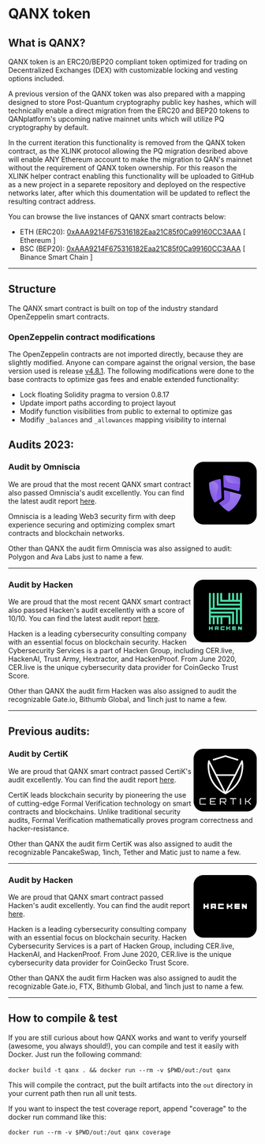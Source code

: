 # QANX token

## What is QANX?

QANX token is an ERC20/BEP20 compliant token optimized for trading on Decentralized Exchanges (DEX) with customizable locking and vesting options included.

A previous version of the QANX token was also prepared with a mapping designed to store Post-Quantum cryptography public key hashes, which will technically enable a direct migration from the ERC20 and BEP20 tokens to QANplatform's upcoming native mainnet units which will utilize PQ cryptography by default.

In the current iteration this functionality is removed from the QANX token contract, as the XLINK protocol allowing the PQ migration desribed above will enable ANY Ethereum account to make the migration to QAN's mainnet without the requirement of QANX token ownership. For this reason the XLINK helper contract enabling this functionality will be uploaded to GitHub as a new project in a separete repository and deployed on the respective networks later, after which this doumentation will be updated to reflect the resulting contract address.

You can browse the live instances of QANX smart contracts below:

- ETH (ERC20): [0xAAA9214F675316182Eaa21C85f0Ca99160CC3AAA](https://etherscan.io/address/0xAAA9214F675316182Eaa21C85f0Ca99160CC3AAA) [ Ethereum ]
- BSC (BEP20): [0xAAA9214F675316182Eaa21C85f0Ca99160CC3AAA](https://bscscan.com/address/0xAAA9214F675316182Eaa21C85f0Ca99160CC3AAA) [ Binance Smart Chain ]

---

## Structure

The QANX smart contract is built on top of the industry standard OpenZeppelin smart contracts.

### OpenZeppelin contract modifications

The OpenZeppelin contracts are not imported directly, because they are slightly modified. Anyone can compare against the orignal version, the base version used is release [v4.8.1](https://github.com/OpenZeppelin/openzeppelin-contracts/tree/v4.8.1/contracts/token/ERC20).
The following modifications were done to the base contracts to optimize gas fees and enable extended functionality:

- Lock floating Solidity pragma to version 0.8.17 
- Update import paths according to project layout
- Modify function visibilities from public to external to optimize gas
- Modifiy ```_balances``` and ```_allowances``` mapping visibility to internal

## Audits 2023:

### Audit by Omniscia <img align="right" src="./audit/omniscia-badge.png">

We are proud that the most recent QANX smart contract also passed Omniscia's audit excellently. You can find the latest audit report [here](./audit/Omniscia-QANplatform-20022023.pdf).

Omniscia is a leading Web3 security firm with deep experience securing and optimizing complex smart contracts and blockchain networks.

Other than QANX the audit firm Omniscia was also assigned to audit: Polygon and Ava Labs just to name a few.

---

### Audit by Hacken <img align="right" src="./audit/hacken2-badge.png">

We are proud that the most recent QANX smart contract also passed Hacken's audit excellently with a score of 10/10. You can find the latest audit report [here](./audit/Hacken-QANplatform-20022023.pdf).

Hacken is a leading cybersecurity consulting company with an essential focus on blockchain security. Hacken Cybersecurity Services is a part of Hacken Group, including CER.live, HackenAI, Trust Army, Hextractor, and HackenProof. From June 2020, CER.live is the unique cybersecurity data provider for CoinGecko Trust Score.

Other than QANX the audit firm Hacken was also assigned to audit the recognizable Gate.io, Bithumb Global, and 1inch just to name a few.

---

## Previous audits:
### Audit by CertiK <img align="right" src="./audit/certik-badge.png">

We are proud that QANX smart contract passed CertiK's audit excellently. You can find the audit report [here](./audit/REP-QANX-2021-05-28.pdf).

CertiK leads blockchain security by pioneering the use of cutting-edge Formal Verification technology on smart contracts and blockchains. Unlike traditional security audits, Formal Verification mathematically proves program correctness and hacker-resistance.

Other than QANX the audit firm CertiK was also assigned to audit the recognizable PancakeSwap, 1inch, Tether and Matic just to name a few.

---

### Audit by Hacken <img align="right" src="./audit/hacken-badge.png">

We are proud that QANX smart contract passed Hacken's audit excellently. You can find the audit report [here](./audit/Hacken-QANplatform-29032022.pdf).

Hacken is a leading cybersecurity consulting company with an essential focus on blockchain security. Hacken Cybersecurity Services is a part of Hacken Group, including CER.live, HackenAI, and HackenProof. From June 2020, CER.live is the unique cybersecurity data provider for CoinGecko Trust Score.

Other than QANX the audit firm Hacken was also assigned to audit the recognizable Gate.io, FTX, Bithumb Global, and 1inch just to name a few.

---
## How to compile & test

If you are still curious about how QANX works and want to verify yourself (awesome, you always should!), you can compile and test it easily with Docker. Just run the following command:

```docker build -t qanx . && docker run --rm -v $PWD/out:/out qanx```

This will compile the contract, put the built artifacts into the ```out``` directory in your current path then run all unit tests.

If you want to inspect the test coverage report, append "coverage" to the docker run command like this:

```
docker run --rm -v $PWD/out:/out qanx coverage
```
